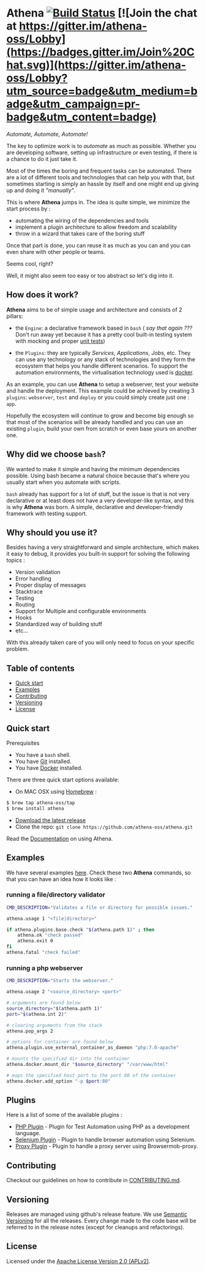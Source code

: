 # Athena [![Build Status](https://travis-ci.org/athena-oss/athena.svg?branch=master)](https://travis-ci.org/athena-oss/athena) [![Join the chat at https://gitter.im/athena-oss/Lobby](https://badges.gitter.im/Join%20Chat.svg)](https://gitter.im/athena-oss/Lobby?utm_source=badge&utm_medium=badge&utm_campaign=pr-badge&utm_content=badge)

*Automate, Automate, Automate!*

The key to optimize work is to *automate* as much as possible. Whether you are developing software, setting up infrastructure or even testing, if there is a chance to do it just take it.

Most of the times the boring and frequent tasks can be automated. There are a lot of different tools and technologies that can help you with that, but sometimes starting is simply an hassle by itself and one might end up giving up and doing it *"manually"*.

This is where **Athena** jumps in. The idea is quite simple, we minimize the start process by :

 * automating the wiring of the dependencies and tools
 * implement a plugin architecture to allow freedom and scalability
 * throw in a wizard that takes care of the boring stuff

Once that part is done, you can reuse it as much as you can and you can even share with other people or teams.

Seems cool, right?

Well, it might also seem too easy or too abstract so let's dig into it.

## How does it work?

**Athena** aims to be of simple usage and architecture and consists of 2 pillars:

 * the `Engine`: a declarative framework based in `bash` ( *say that again ???* Don't run away yet because it has a pretty cool built-in testing system with mocking and proper [unit tests](tests/))

 * the `Plugins`: they are typically *Services*, *Applications*, *Jobs*, etc. They can use any technology or any stack of technologies and they form the ecosystem that helps you handle different scenarios. To support the automation environments, the virtualisation technology used is [docker](https://www.docker.com/).


As an example, you can use **Athena** to setup a webserver, test your website and handle the deployment. This example could be achieved by creating 3 `plugins`: `webserver`, `test` and `deploy` or you could simply create just one : `app`.

Hopefully the ecosystem will continue to grow and become big enough so that most of the scenarios will be already handled and you can use an existing `plugin`, build your own from scratch or even base yours on another one.

## Why did we choose `bash`?

We wanted to make it simple and having the minimum dependencies possible. Using bash became a natural choice because that's where you usually start when you automate with scripts.

`bash` already has support for a lot of stuff, but the issue is that is not very declarative or at least does not have a very developer-like syntax, and this is why **Athena** was born. A simple, declarative and developer-friendly framework with testing support.

## Why should you use it?

Besides having a very straightforward and simple architecture, which makes it easy to debug, it provides you built-in support for solving the following topics :
  * Version validation
  * Error handling
  * Proper display of messages
  * Stacktrace
  * Testing
  * Routing
  * Support for Multiple and configurable environments
  * Hooks
  * Standardized way of building stuff
  * etc...

With this already taken care of you will only need to focus on your specific problem.

## Table of contents

* [Quick start](#quick-start)
* [Examples](#examples)
* [Contributing](#contributing)
* [Versioning](#versioning)
* [License](#license)


## Quick start

Prerequisites
 * You have a `bash` shell.
 * You have [Git](https://git-scm.com/) installed.
 * You have [Docker](https://www.docker.com/) installed.

There are three quick start options available:

* On MAC OSX using [Homebrew](http://brew.sh/) :
```bash
$ brew tap athena-oss/tap
$ brew install athena
```

* [Download the latest release](https://github.com/athena-oss/athena/releases/latest)
* Clone the repo: `git clone https://github.com/athena-oss/athena.git`

Read the [Documentation](http://athena-oss.github.io/athena) on using Athena.

## Examples

We have several examples [here](docs/examples). Check these two **Athena** commands, so that you can have an idea how it looks like :

### running a file/directory validator
```bash
CMD_DESCRIPTION="Validates a file or directory for possible issues."

athena.usage 1 "<file|directory>"

if athena.plugins.base.check "$(athena.path 1)" ; then
	athena.ok "check passed"
	athena.exit 0
fi
athena.fatal "check failed"
```

### running a php webserver
```bash
CMD_DESCRIPTION="Starts the webserver."

athena.usage 2 "<source_directory> <port>"

# arguments are found below
source_directory="$(athena.path 1)"
port="$(athena.int 2)"

# clearing arguments from the stack
athena.pop_args 2

# options for container are found below
athena.plugin.use_external_container_as_daemon "php:7.0-apache"

# mounts the specified dir into the container
athena.docker.mount_dir "$source_directory" "/var/www/html"

# maps the specified host port to the port 80 of the container
athena.docker.add_option "-p $port:80"
```

## Plugins

Here is a list of some of the available plugins :

* [PHP Plugin](https://github.com/athena-oss/plugin-php) - Plugin for Test Automation using PHP as a development language.
* [Selenium Plugin](https://github.com/athena-oss/plugin-selenium) - Plugin to handle browser automation using Selenium.
* [Proxy Plugin](https://github.com/athena-oss/plugin-selenium) - Plugin to handle a proxy server using Browsermob-proxy.

## Contributing

Checkout our guidelines on how to contribute in [CONTRIBUTING.md](CONTRIBUTING.md).

## Versioning

Releases are managed using github's release feature. We use [Semantic Versioning](http://semver.org) for all
the releases. Every change made to the code base will be referred to in the release notes (except for
cleanups and refactorings).

## License

Licensed under the [Apache License Version 2.0 (APLv2)](LICENSE).
